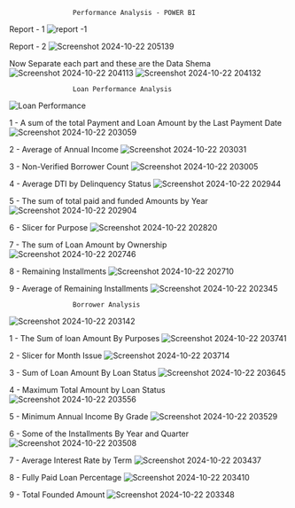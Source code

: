                     Performance Analysis - POWER BI

Report - 1
![report -1](https://github.com/user-attachments/assets/e5b66e8f-f969-4306-a8c8-caca90120e36)


Report - 2
![Screenshot 2024-10-22 205139](https://github.com/user-attachments/assets/ac157b1f-11a8-43c1-9291-615b9f45eb3a)


Now Separate each part and these are the Data Shema
![Screenshot 2024-10-22 204113](https://github.com/user-attachments/assets/dc62d9da-ce07-4441-a2a1-8117133e2663)
![Screenshot 2024-10-22 204132](https://github.com/user-attachments/assets/bcb99948-145b-4e5d-a57b-0eb36bc79db7)

                    
                    Loan Performance Analysis

![Loan Performance](https://github.com/user-attachments/assets/f0ff52ae-69fe-4d10-b2bd-0900835f4336)

1 - A sum of the total Payment and Loan Amount by the Last Payment Date
![Screenshot 2024-10-22 203059](https://github.com/user-attachments/assets/b440cda0-d779-4880-857c-43bb6e7331f6)



2 - Average of Annual Income
![Screenshot 2024-10-22 203031](https://github.com/user-attachments/assets/736c1c80-11af-4ae1-a194-2c8df4a7a7b5)



3 - Non-Verified Borrower Count
![Screenshot 2024-10-22 203005](https://github.com/user-attachments/assets/61902d2e-88b6-4246-932c-d9c81aabcdf2)



4 - Average DTI by Delinquency Status
![Screenshot 2024-10-22 202944](https://github.com/user-attachments/assets/dbdf70f1-99cd-4ea9-8435-9001d3017a6f)



5 - The sum of total paid and funded Amounts by Year
![Screenshot 2024-10-22 202904](https://github.com/user-attachments/assets/d3da9667-0717-4007-a62c-2370acc9fa0e)



6 - Slicer for Purpose
![Screenshot 2024-10-22 202820](https://github.com/user-attachments/assets/15bdfd94-e0b2-4094-9935-ae82b3c2fd79)



7 - The sum of Loan Amount by Ownership
![Screenshot 2024-10-22 202746](https://github.com/user-attachments/assets/cbd179c0-cb36-4f3a-b881-7d8f797fabdf)



8 - Remaining Installments
![Screenshot 2024-10-22 202710](https://github.com/user-attachments/assets/7ca8c10a-7884-47fd-82d9-5a40389def5a)



9 - Average of Remaining Installments
![Screenshot 2024-10-22 202345](https://github.com/user-attachments/assets/3654ec05-f489-4c7c-af53-5081ad067c75)


                    Borrower Analysis
                    
![Screenshot 2024-10-22 203142](https://github.com/user-attachments/assets/886e5e66-269e-45b3-ab3d-ae0250185b38)


1 - The Sum of loan Amount By Purposes
![Screenshot 2024-10-22 203741](https://github.com/user-attachments/assets/68765cd1-016d-480d-b5f8-0ec1d7ec2a77)



2 - Slicer for Month Issue
![Screenshot 2024-10-22 203714](https://github.com/user-attachments/assets/0dd455f6-70dc-4d5b-a9a1-835c90489f3a)



3 - Sum of Loan Amount By Loan Status
![Screenshot 2024-10-22 203645](https://github.com/user-attachments/assets/731763bc-5838-4036-8919-ef200b0c9008)



4 - Maximum Total Amount by Loan Status
![Screenshot 2024-10-22 203556](https://github.com/user-attachments/assets/3f2118f2-4ca3-4e2d-8a56-25cacf354b29)



5 - Minimum Annual Income By Grade
![Screenshot 2024-10-22 203529](https://github.com/user-attachments/assets/4a853bc4-25a2-4e56-921b-3f6a695d7ffc)



6 - Some of the Installments By Year and Quarter
![Screenshot 2024-10-22 203508](https://github.com/user-attachments/assets/de2726aa-f613-4c0c-b739-f2f6274aa229)



7 - Average Interest Rate by Term
![Screenshot 2024-10-22 203437](https://github.com/user-attachments/assets/5ab6346a-e980-4865-b1e2-a602ea73b075)



8 - Fully Paid Loan Percentage
![Screenshot 2024-10-22 203410](https://github.com/user-attachments/assets/28d08bc5-c000-4e6e-9bfc-a0d78da690e7)



9 - Total Founded Amount
![Screenshot 2024-10-22 203348](https://github.com/user-attachments/assets/998e706d-194c-4376-aa95-55924382cd69)
